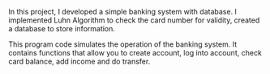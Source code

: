 In this project, I developed a simple banking system with database.
I implemented Luhn Algorithm to check the card number for validity, created a database to store information.

This program code simulates the operation of the banking system. 
It contains functions that allow you to create account, log into account, check card balance, add income and do transfer.
